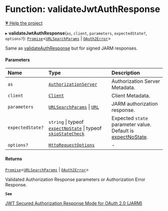 # Function: validateJwtAuthResponse

[💗 Help the project](https://github.com/sponsors/panva)

▸ **validateJwtAuthResponse**(`as`, `client`, `parameters`, `expectedState?`, `options?`): [`Promise`]( https://developer.mozilla.org/en-US/docs/Web/JavaScript/Reference/Global_Objects/Promise )<[`URLSearchParams`]( https://developer.mozilla.org/en-US/docs/Web/API/URLSearchParams ) \| [`OAuth2Error`](../interfaces/OAuth2Error.md)\>

Same as [validateAuthResponse](validateAuthResponse.md) but for signed JARM responses.

#### Parameters

| Name | Type | Description |
| :------ | :------ | :------ |
| `as` | [`AuthorizationServer`](../interfaces/AuthorizationServer.md) | Authorization Server Metadata. |
| `client` | [`Client`](../interfaces/Client.md) | Client Metadata. |
| `parameters` | [`URLSearchParams`]( https://developer.mozilla.org/en-US/docs/Web/API/URLSearchParams ) \| [`URL`]( https://developer.mozilla.org/en-US/docs/Web/API/URL ) | JARM authorization response. |
| `expectedState?` | `string` \| typeof [`expectNoState`](../variables/expectNoState.md) \| typeof [`skipStateCheck`](../variables/skipStateCheck.md) | Expected `state` parameter value. Default is [expectNoState](../variables/expectNoState.md). |
| `options?` | [`HttpRequestOptions`](../interfaces/HttpRequestOptions.md) | - |

#### Returns

[`Promise`]( https://developer.mozilla.org/en-US/docs/Web/JavaScript/Reference/Global_Objects/Promise )<[`URLSearchParams`]( https://developer.mozilla.org/en-US/docs/Web/API/URLSearchParams ) \| [`OAuth2Error`](../interfaces/OAuth2Error.md)\>

Validated Authorization Response parameters or Authorization Error Response.

**`See`**

[JWT Secured Authorization Response Mode for OAuth 2.0 (JARM)](https://openid.net/specs/openid-financial-api-jarm.html)

